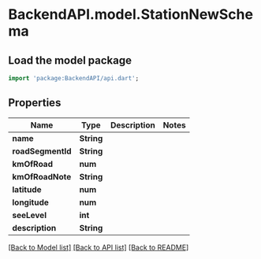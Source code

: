 # BackendAPI.model.StationNewSchema

## Load the model package

```dart
import 'package:BackendAPI/api.dart';
```

## Properties

 Name              | Type       | Description | Notes 
-------------------|------------|-------------|-------
 **name**          | **String** |             |
 **roadSegmentId** | **String** |             |
 **kmOfRoad**      | **num**    |             |
 **kmOfRoadNote**  | **String** |             |
 **latitude**      | **num**    |             |
 **longitude**     | **num**    |             |
 **seeLevel**      | **int**    |             |
 **description**   | **String** |             |

[[Back to Model list]](../README.md#documentation-for-models) [[Back to API list]](../README.md#documentation-for-api-endpoints) [[Back to README]](../README.md)


